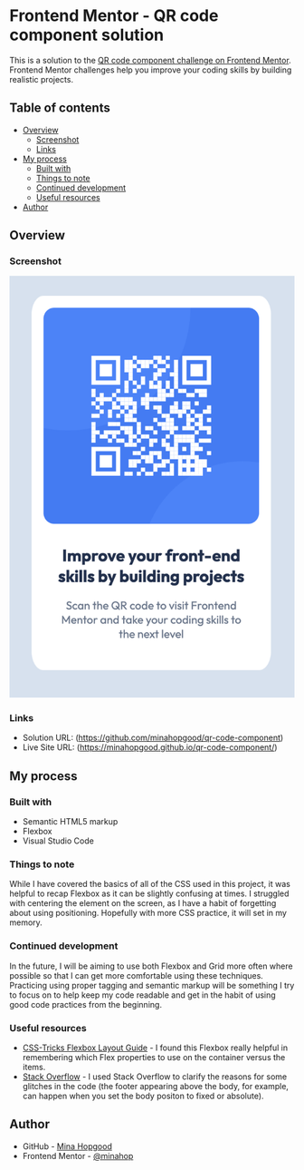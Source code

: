 # Frontend Mentor - QR code component solution

This is a solution to the [QR code component challenge on Frontend Mentor](https://www.frontendmentor.io/challenges/qr-code-component-iux_sIO_H). Frontend Mentor challenges help you improve your coding skills by building realistic projects. 

## Table of contents

- [Overview](#overview)
  - [Screenshot](#screenshot)
  - [Links](#links)
- [My process](#my-process)
  - [Built with](#built-with)
  - [Things to note](#what-i-learned)
  - [Continued development](#continued-development)
  - [Useful resources](#useful-resources)
- [Author](#author)


## Overview

### Screenshot

![Screenshot of finished work](./images/Screenshot.png "QR Code Component")


### Links

- Solution URL: (https://github.com/minahopgood/qr-code-component)
- Live Site URL: (https://minahopgood.github.io/qr-code-component/)

## My process

### Built with

- Semantic HTML5 markup
- Flexbox
- Visual Studio Code

### Things to note

While I have covered the basics of all of the CSS used in this project, it was helpful to recap Flexbox as it can be slightly confusing at times. I struggled with centering the element on the screen, as I have a habit of forgetting about using positioning. Hopefully with more CSS practice, it will set in my memory.

### Continued development

In the future, I will be aiming to use both Flexbox and Grid more often where possible so that I can get more comfortable using these techniques. Practicing using proper tagging and semantic markup will be something I try to focus on to help keep my code readable and get in the habit of using good code practices from the beginning.

### Useful resources

- [CSS-Tricks Flexbox Layout Guide](https://css-tricks.com/snippets/css/a-guide-to-flexbox/) - I found this Flexbox really helpful in remembering which Flex properties to use on the container versus the items.
- [Stack Overflow](https://stackoverflow.com/) - I used Stack Overflow to clarify the reasons for some glitches in the code (the footer appearing above the body, for example, can happen when you set the body positon to fixed or absolute).

## Author

- GitHub - [Mina Hopgood](https://github.com/minahopgood)
- Frontend Mentor - [@minahop](https://www.frontendmentor.io/profile/minahopgood)
